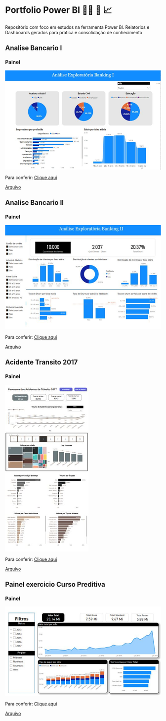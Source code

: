 <h1>Portfolio Power BI 👨‍💼 📖 📈</h1>
<p>Repositório com foco em estudos na ferramenta Power BI. Relatorios e Dashboards gerados para pratica e consolidação de conhecimento</p>

<h2>Analise Bancario I </h2>
<h3>Painel</h3>
<p><img src="https://github.com/njunior93/portfolio-powerBi/blob/acef83beadd6d3ad0285f389efc1b790baee49a5/Analise%20Banking%20I/imagem.jpg"></p>
<p>Para conferir: <a href=https://app.powerbi.com/groups/me/reports/2ceaa7d7-d4a4-4fe5-ae9e-3f062abc842d/d7851e83ace52388aca5?experience=power-b" target="_blank">Clique aqui</a></p>
<p><a href="https://github.com/njunior93/portfolio-powerBi/tree/b1c9eb0ca75b56cdb24714aaa7186bb7c6b799d1/Analise%20Banking%20I">Arquivo</a></p>



<h2>Analise Bancario II</h2>
<h3>Painel</h3>
<p><img src="https://github.com/njunior93/portfolio-powerBi/blob/9d9f732e2ba6df8a3bd792a7323b77f8933c4a2b/Analise%20Banking%202/imagem.JPG"></p>
<p>Para conferir: <a href="https://app.powerbi.com/groups/me/reports/d26f039f-7bc9-4ed6-9aa1-7512783879f6/f51fa1cfb3a14b643832?experience=power-b" target="_blank">Clique aqui</a></p>
<p><a href="https://github.com/njunior93/portfolio-powerBi/tree/395ba8fc0c16f8383a3721d9483bf0e5c9835024/Analise%20Banking%202" target="_blank">Arquivo</a></p>

<h2>Acidente Transito 2017</h2>
<h3>Painel</h3>
<p><img src="https://github.com/njunior93/portfolio-powerBi/blob/0c9ac13dce40cef3fe411aced513bb07840966d0/Acidentes_transito_2017/imagem.JPG"></p>
<p>Para conferir: <a href="https://app.powerbi.com/groups/me/reports/d109b107-9a9b-4ce6-988f-53d5e4fa4aab/fcc3a2dbb89480b6cb72?experience=power-bi" target="_blank">Clique aqui</a></p>
<p><a href="https://github.com/njunior93/portfolio-powerBi/tree/395ba8fc0c16f8383a3721d9483bf0e5c9835024/Analise%20Banking%202" target="_blank">Arquivo</a></p>

<h2>Painel exercicio Curso Preditiva</h2>
<h3>Painel</h3>
<p><img src="https://github.com/njunior93/portfolio-powerBi/blob/fae322f0d1460f403fc352a5533f78db6b576fec/Painel%20Curso%20Preditiva/imagem.JPG"></p>
<p>Para conferir: <a href="https://app.powerbi.com/groups/me/reports/2f214623-30d1-4b98-baab-a51095dbf9f6/e265e843010628607b09?experience=power-bi">Clique aqui</a></p>
<p><a href="https://github.com/njunior93/portfolio-powerBi/tree/fae322f0d1460f403fc352a5533f78db6b576fec/Painel%20Curso%20Preditiva" target="_blank">Arquivo</a></p>
